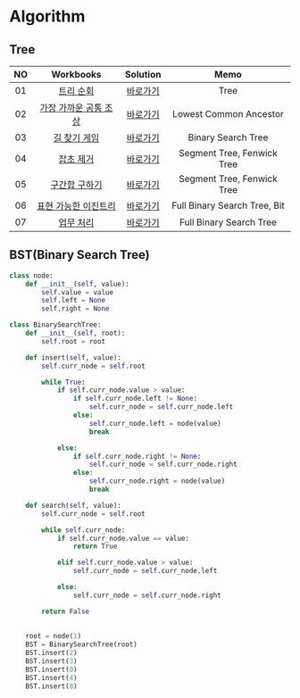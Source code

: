 # Algorithm 

## Tree
| <center>NO |                                    <center>Workbooks                                    |           <center>Solution            |         <center>Memo    |
|:----------:|:---------------------------------------------------------------------------------------:|:-------------------------------------:|:-----------------------:|
|     01     |                      [트리 순회](https://www.acmicpc.net/problem/1991)                      |      [바로가기](./Solution/트리%20순회)       |             Tree        |
|     02     |                  [가장 가까운 공통 조상](https://www.acmicpc.net/problem/3584)                   | [바로가기](./Solution/가장%20가까운%20공통%20조상) |    Lowest Common Ancestor |
|     03     |       [길 찾기 게임](https://school.programmers.co.kr/learn/courses/30/lessons/42892)        |    [바로가기](./Solution/길%20찾기%20게임)     |      Binary Search Tree |
|     04     | [잡초 제거](https://level.goorm.io/exam/51351/%EC%9E%A1%EC%B4%88-%EC%A0%9C%EA%B1%B0/quiz/1) |      [바로가기](./Solution/잡초%20제거)       |         Segment Tree, Fenwick Tree   |
|     05     |                     [구간합 구하기](https://www.acmicpc.net/problem/2042)                     |     [바로가기](./Solution/구간합%20구하기)      |  Segment Tree, Fenwick Tree |
|     06     |     [표현 가능한 이진트리](https://school.programmers.co.kr/learn/courses/30/lessons/150367)     |  [바로가기](./Solution/표현%20가능한%20이진트리)   | Full Binary Search Tree, Bit |
|     07     |        [업무 처리](https://softeer.ai/practice/info.do?idx=1&eid=1256)        |      [바로가기](./Solution/업무%20처리)       | Full Binary Search Tree |



## BST(Binary Search Tree)
```python
class node:
    def __init__(self, value):
        self.value = value
        self.left = None
        self.right = None

class BinarySearchTree:
    def __init__(self, root):
        self.root = root

    def insert(self, value):
        self.curr_node = self.root

        while True:
            if self.curr_node.value > value:
                if self.curr_node.left != None:
                    self.curr_node = self.curr_node.left
                else:
                    self.curr_node.left = node(value)
                    break

            else:
                if self.curr_node.right != None:
                    self.curr_node = self.curr_node.right
                else:
                    self.curr_node.right = node(value)
                    break

    def search(self, value):
        self.curr_node = self.root

        while self.curr_node:
            if self.curr_node.value == value:
                return True

            elif self.curr_node.value > value:
                self.curr_node = self.curr_node.left

            else:
                self.curr_node = self.curr_node.right

        return False
        
 
    root = node(1)
    BST = BinarySearchTree(root)
    BST.insert(2)
    BST.insert(3)
    BST.insert(0)
    BST.insert(4)
    BST.insert(8)

```
